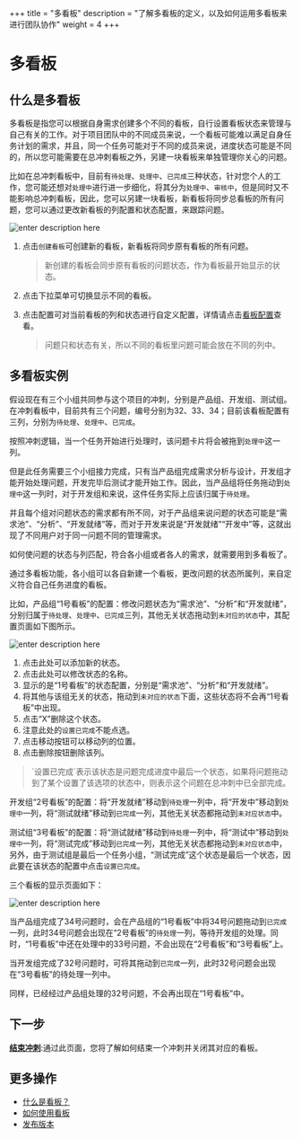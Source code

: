 ﻿+++
title = "多看板"
description = "了解多看板的定义，以及如何运用多看板来进行团队协作"
weight = 4
+++

# 多看板

## 什么是多看板

多看板是指您可以根据自身需求创建多个不同的看板，自行设置看板状态来管理与自己有关的工作。对于项目团队中的不同成员来说，一个看板可能难以满足自身任务计划的需求，并且，同一个任务可能对于不同的成员来说，进度状态可能是不同的，所以您可能需要在总冲刺看板之外，另建一块看板来单独管理你关心的问题。

比如在总冲刺看板中，目前有`待处理`、`处理中`、`已完成`三种状态，针对您个人的工作，您可能还想对`处理中`进行进一步细化，将其分为`处理中`、`审核中`，但是同时又不能影响总冲刺看板，因此，您可以另建一块看板，新看板将同步总看板的所有问题，您可以通过更改新看板的列配置和状态配置，来跟踪问题。

![enter description here](/docs/user-guide/agile/imge/image27.png)


1. 点击`创建看板`可创建新的看板，新看板将同步原有看板的所有问题。

    <blockquote class="note">新创建的看板会同步原有看板的问题状态，作为看板最开始显示的状态。</blockquote>

2. 点击下拉菜单可切换显示不同的看板。
3. 点击配置可对当前看板的列和状态进行自定义配置，详情请点击[看板配置](../manage-kanban)查看。

    <blockquote class="note">问题只和状态有关，所以不同的看板里问题可能会放在不同的列中。</blockquote>


## 多看板实例

假设现在有三个小组共同参与这个项目的冲刺，分别是产品组、开发组、测试组。在冲刺看板中，目前共有三个问题，编号分别为32、33、34；目前该看板配置有三列，分别为`待处理`、`处理中`、`已完成`。

按照冲刺逻辑，当一个任务开始进行处理时，该问题卡片将会被拖到`处理中`这一列。

但是此任务需要三个小组接力完成，只有当产品组完成需求分析与设计，开发组才能开始处理问题，开发完毕后测试才能开始工作。因此，当产品组将任务拖动到`处理中`这一列时，对于开发组和来说，这件任务实际上应该归属于`待处理`。

并且每个组对问题状态的需求都有所不同，对于产品组来说问题的状态可能是“需求池”、“分析”、“开发就绪”等，而对于开发来说是“开发就绪”“开发中”等，这就出现了不同用户对于同一问题不同的管理需求。

如何使问题的状态与列匹配，符合各小组或者各人的需求，就需要用到多看板了。

通过多看板功能，各小组可以各自新建一个看板，更改问题的状态所属列，来自定义符合自己任务进度的看板。

比如，产品组“1号看板”的配置：修改问题状态为“需求池”、“分析”和“开发就绪”，分别归属于`待处理`、`处理中`、`已完成`三列，其他无关状态拖动到`未对应的状态`中，其配置页面如下图所示。

![enter description here](/docs/user-guide/agile/imge/image43.png)

1. 点击此处可以添加新的状态。
2. 点击此处可以修改状态的名称。
3. 显示的是“1号看板”的状态配置，分别是“需求池”、“分析”和“开发就绪”。
4. 将其他与该组无关的状态，拖动到`未对应的状态`下面，这些状态将不会再“1号看板”中出现。
5. 点击“X”删除这个状态。
6. 注意此处的`设置已完成`不能点选。
7. 点击移动按钮可以移动列的位置。
8. 点击删除按钮删除该列。

<blockquote class="note">
`设置已完成`表示该状态是问题完成进度中最后一个状态，如果将问题拖动到了某个设置了该选项的状态中，则表示这个问题在总冲刺中已全部完成。
  </blockquote>

开发组“2号看板”的配置：将“开发就绪”移动到`待处理`一列中，将“开发中”移动到`处理中`一列，将“测试就绪”移动到`已完成`一列，其他无关状态都拖动到`未对应状态`中。

测试组“3号看板”的配置：将“测试就绪”移动到`待处理`一列中，将“测试中”移动到`处理中`一列，将“测试完成”移动到`已完成`一列，其他无关状态都拖动到`未对应状态`中，另外，由于测试组是最后一个任务小组，“测试完成”这个状态是最后一个状态，因此要在该状态的配置中点击`设置已完成`。

三个看板的显示页面如下：

![enter description here](/docs/user-guide/agile/imge/image44.png)

当产品组完成了34号问题时，会在产品组的“1号看板”中将34号问题拖动到`已完成`一列，此时34号问题会出现在“2号看板”的`待处理`一列，等待开发组的处理。同时，“1号看板”中还在处理中的33号问题，不会出现在“2号看板”和“3号看板”上。

当开发组完成了32号问题时，可将其拖动到`已完成`一列，此时32号问题会出现在“3号看板”的待处理一列中。

同样，已经经过产品组处理的32号问题，不会再出现在“1号看板”中。

## 下一步

[**结束冲刺**](../close-sprint):通过此页面，您将了解如何结束一个冲刺并关闭其对应的看板。

## 更多操作

- [什么是看板？](../../sprint)
- [如何使用看板](../../sprint/manage-kanban)
- [发布版本](../../release)





